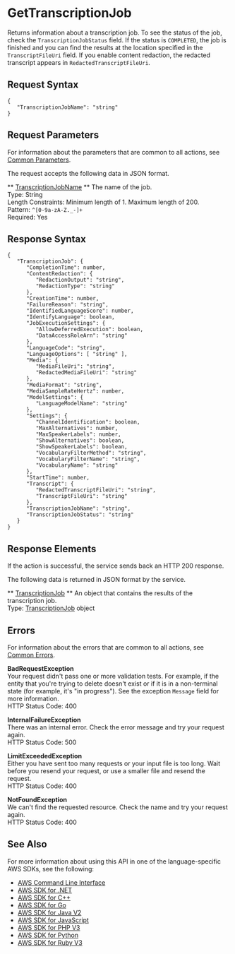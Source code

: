 # GetTranscriptionJob<a name="API_GetTranscriptionJob"></a>

Returns information about a transcription job\. To see the status of the job, check the `TranscriptionJobStatus` field\. If the status is `COMPLETED`, the job is finished and you can find the results at the location specified in the `TranscriptFileUri` field\. If you enable content redaction, the redacted transcript appears in `RedactedTranscriptFileUri`\.

## Request Syntax<a name="API_GetTranscriptionJob_RequestSyntax"></a>

```
{
   "TranscriptionJobName": "string"
}
```

## Request Parameters<a name="API_GetTranscriptionJob_RequestParameters"></a>

For information about the parameters that are common to all actions, see [Common Parameters](CommonParameters.md)\.

The request accepts the following data in JSON format\.

 ** [TranscriptionJobName](#API_GetTranscriptionJob_RequestSyntax) **   <a name="transcribe-GetTranscriptionJob-request-TranscriptionJobName"></a>
The name of the job\.  
Type: String  
Length Constraints: Minimum length of 1\. Maximum length of 200\.  
Pattern: `^[0-9a-zA-Z._-]+`   
Required: Yes

## Response Syntax<a name="API_GetTranscriptionJob_ResponseSyntax"></a>

```
{
   "TranscriptionJob": { 
      "CompletionTime": number,
      "ContentRedaction": { 
         "RedactionOutput": "string",
         "RedactionType": "string"
      },
      "CreationTime": number,
      "FailureReason": "string",
      "IdentifiedLanguageScore": number,
      "IdentifyLanguage": boolean,
      "JobExecutionSettings": { 
         "AllowDeferredExecution": boolean,
         "DataAccessRoleArn": "string"
      },
      "LanguageCode": "string",
      "LanguageOptions": [ "string" ],
      "Media": { 
         "MediaFileUri": "string",
         "RedactedMediaFileUri": "string"
      },
      "MediaFormat": "string",
      "MediaSampleRateHertz": number,
      "ModelSettings": { 
         "LanguageModelName": "string"
      },
      "Settings": { 
         "ChannelIdentification": boolean,
         "MaxAlternatives": number,
         "MaxSpeakerLabels": number,
         "ShowAlternatives": boolean,
         "ShowSpeakerLabels": boolean,
         "VocabularyFilterMethod": "string",
         "VocabularyFilterName": "string",
         "VocabularyName": "string"
      },
      "StartTime": number,
      "Transcript": { 
         "RedactedTranscriptFileUri": "string",
         "TranscriptFileUri": "string"
      },
      "TranscriptionJobName": "string",
      "TranscriptionJobStatus": "string"
   }
}
```

## Response Elements<a name="API_GetTranscriptionJob_ResponseElements"></a>

If the action is successful, the service sends back an HTTP 200 response\.

The following data is returned in JSON format by the service\.

 ** [TranscriptionJob](#API_GetTranscriptionJob_ResponseSyntax) **   <a name="transcribe-GetTranscriptionJob-response-TranscriptionJob"></a>
An object that contains the results of the transcription job\.  
Type: [TranscriptionJob](API_TranscriptionJob.md) object

## Errors<a name="API_GetTranscriptionJob_Errors"></a>

For information about the errors that are common to all actions, see [Common Errors](CommonErrors.md)\.

 **BadRequestException**   
Your request didn't pass one or more validation tests\. For example, if the entity that you're trying to delete doesn't exist or if it is in a non\-terminal state \(for example, it's "in progress"\)\. See the exception `Message` field for more information\.  
HTTP Status Code: 400

 **InternalFailureException**   
There was an internal error\. Check the error message and try your request again\.  
HTTP Status Code: 500

 **LimitExceededException**   
Either you have sent too many requests or your input file is too long\. Wait before you resend your request, or use a smaller file and resend the request\.  
HTTP Status Code: 400

 **NotFoundException**   
We can't find the requested resource\. Check the name and try your request again\.  
HTTP Status Code: 400

## See Also<a name="API_GetTranscriptionJob_SeeAlso"></a>

For more information about using this API in one of the language\-specific AWS SDKs, see the following:
+  [AWS Command Line Interface](https://docs.aws.amazon.com/goto/aws-cli/transcribe-2017-10-26/GetTranscriptionJob) 
+  [AWS SDK for \.NET](https://docs.aws.amazon.com/goto/DotNetSDKV3/transcribe-2017-10-26/GetTranscriptionJob) 
+  [AWS SDK for C\+\+](https://docs.aws.amazon.com/goto/SdkForCpp/transcribe-2017-10-26/GetTranscriptionJob) 
+  [AWS SDK for Go](https://docs.aws.amazon.com/goto/SdkForGoV1/transcribe-2017-10-26/GetTranscriptionJob) 
+  [AWS SDK for Java V2](https://docs.aws.amazon.com/goto/SdkForJavaV2/transcribe-2017-10-26/GetTranscriptionJob) 
+  [AWS SDK for JavaScript](https://docs.aws.amazon.com/goto/AWSJavaScriptSDK/transcribe-2017-10-26/GetTranscriptionJob) 
+  [AWS SDK for PHP V3](https://docs.aws.amazon.com/goto/SdkForPHPV3/transcribe-2017-10-26/GetTranscriptionJob) 
+  [AWS SDK for Python](https://docs.aws.amazon.com/goto/boto3/transcribe-2017-10-26/GetTranscriptionJob) 
+  [AWS SDK for Ruby V3](https://docs.aws.amazon.com/goto/SdkForRubyV3/transcribe-2017-10-26/GetTranscriptionJob) 